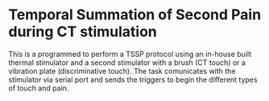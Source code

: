 # Temporal Summation of Second Pain during CT stimulation

This is a programmed to perform a TSSP protocol using an in-house built thermal stimulator and a second stimulator with a brush (CT touch) or a vibration plate (discriminative touch). The task comunicates with the stimulator via serial port and sends the triggers to begin the different types of touch and pain. 
